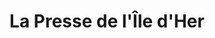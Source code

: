---
title: "La Presse de l'Île d'Her"
url: /noirmoutier-en-lile/la-presse-de-lile-dher/
shop: Zeitungen
---